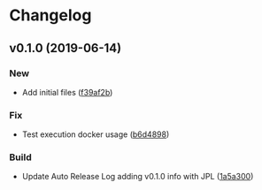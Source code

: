 # Changelog

## v0.1.0 (2019-06-14)

### New

* Add initial files ([f39af2b](https://github.com/kairops/dc-mdline/commit/f39af2b))

### Fix

* Test execution docker usage ([b6d4898](https://github.com/kairops/dc-mdline/commit/b6d4898))

### Build

* Update Auto Release Log adding v0.1.0 info with JPL ([1a5a300](https://github.com/kairops/dc-mdline/commit/1a5a300))

